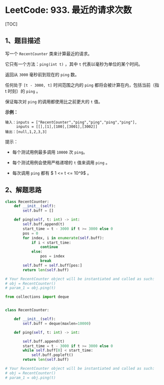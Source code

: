 # LeetCode: 933. 最近的请求次数

[TOC]

## 1、题目描述

写一个  `RecentCounter`  类来计算最近的请求。

它只有一个方法：`ping(int t)` ，其中 `t`  代表以毫秒为单位的某个时间。

返回从 `3000`  毫秒前到现在的 `ping` 数。

任何处于 `[t - 3000, t]`  时间范围之内的 `ping`  都将会被计算在内，包括当前（指 t 时刻）的 `ping` 。

保证每次对  `ping`  的调用都使用比之前更大的 `t`   值。

**示例：**

```
输入：inputs = ["RecentCounter","ping","ping","ping","ping"], 
     inputs = [[],[1],[100],[3001],[3002]]
输出：[null,1,2,3,3]
```




提示：

- 每个测试用例最多调用  `10000` 次 `ping`。

- 每个测试用例会使用严格递增的 `t`  值来调用 `ping` 。

- 每次调用 `ping`  都有 $ 1 <= t <= 10^9$ 。



## 2、解题思路

```python
class RecentCounter:
    def __init__(self):
        self.buff = []

    def ping(self, t: int) -> int:
        self.buff.append(t)
        start_time = t - 3000 if t >= 3000 else 0
        pos = 0
        for index, i in enumerate(self.buff):
            if i < start_time:
                continue
            else:
                pos = index
                break
        self.buff = self.buff[pos:]
        return len(self.buff)

# Your RecentCounter object will be instantiated and called as such:
# obj = RecentCounter()
# param_1 = obj.ping(t)
```

```python
from collections import deque


class RecentCounter:

    def __init__(self):
        self.buff = deque(maxlen=10000)

    def ping(self, t: int) -> int:

        self.buff.append(t)
        start_time = t - 3000 if t >= 3000 else 0
        while self.buff[0] < start_time:
            self.buff.popleft()
        return len(self.buff)

# Your RecentCounter object will be instantiated and called as such:
# obj = RecentCounter()
# param_1 = obj.ping(t)
```

